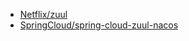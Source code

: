 - [Netflix/zuul](https://github.com/Netflix/zuul)
- [SpringCloud/spring-cloud-zuul-nacos](https://github.com/SpringCloud/spring-cloud-zuul-nacos)